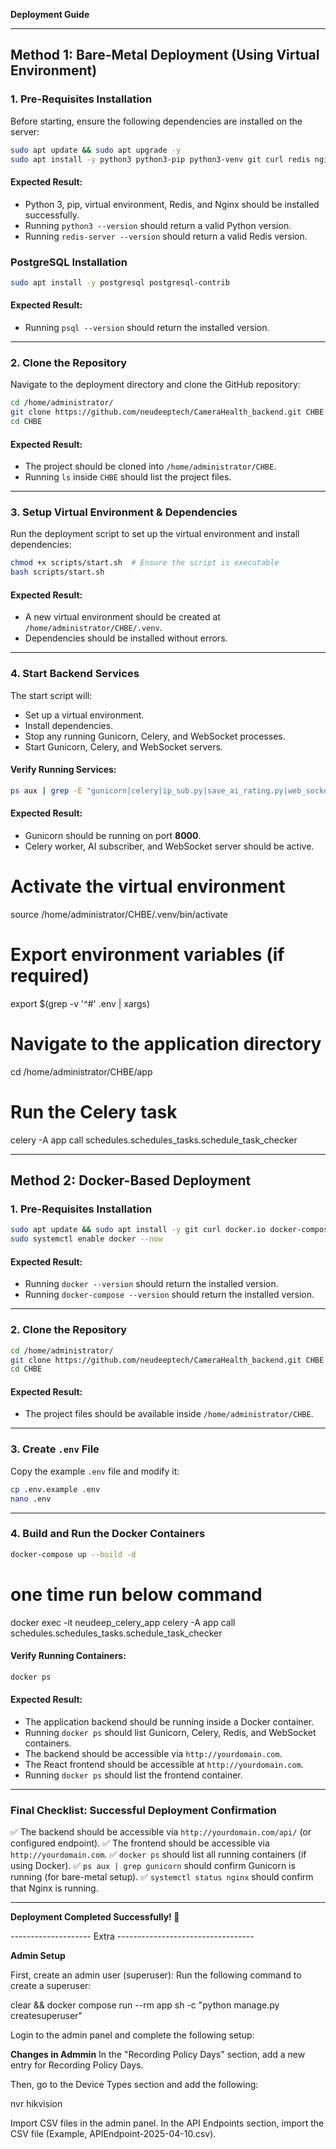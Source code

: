 **Deployment Guide**

---

## **Method 1: Bare-Metal Deployment (Using Virtual Environment)**

### **1. Pre-Requisites Installation**
Before starting, ensure the following dependencies are installed on the server:

```sh
sudo apt update && sudo apt upgrade -y
sudo apt install -y python3 python3-pip python3-venv git curl redis nginx awscli
```

#### **Expected Result:**
- Python 3, pip, virtual environment, Redis, and Nginx should be installed successfully.
- Running `python3 --version` should return a valid Python version.
- Running `redis-server --version` should return a valid Redis version.

### **PostgreSQL Installation**
```sh
sudo apt install -y postgresql postgresql-contrib
```

#### **Expected Result:**
- Running `psql --version` should return the installed version.

---

### **2. Clone the Repository**
Navigate to the deployment directory and clone the GitHub repository:

```sh
cd /home/administrator/
git clone https://github.com/neudeeptech/CameraHealth_backend.git CHBE
cd CHBE
```

#### **Expected Result:**
- The project should be cloned into `/home/administrator/CHBE`.
- Running `ls` inside `CHBE` should list the project files.

---

### **3. Setup Virtual Environment & Dependencies**
Run the deployment script to set up the virtual environment and install dependencies:

```sh
chmod +x scripts/start.sh  # Ensure the script is executable
bash scripts/start.sh
```

#### **Expected Result:**
- A new virtual environment should be created at `/home/administrator/CHBE/.venv`.
- Dependencies should be installed without errors.

---

### **4. Start Backend Services**
The start script will:
- Set up a virtual environment.
- Install dependencies.
- Stop any running Gunicorn, Celery, and WebSocket processes.
- Start Gunicorn, Celery, and WebSocket servers.

#### **Verify Running Services:**
```sh
ps aux | grep -E "gunicorn|celery|ip_sub.py|save_ai_rating.py|web_socket_server.py"
```

#### **Expected Result:**
- Gunicorn should be running on port **8000**.
- Celery worker, AI subscriber, and WebSocket server should be active.


# Activate the virtual environment
source /home/administrator/CHBE/.venv/bin/activate  

# Export environment variables (if required)
export $(grep -v '^#' .env | xargs)

# Navigate to the application directory
cd /home/administrator/CHBE/app  

# Run the Celery task
celery -A app call schedules.schedules_tasks.schedule_task_checker  


---


## **Method 2: Docker-Based Deployment**

### **1. Pre-Requisites Installation**
```sh
sudo apt update && sudo apt install -y git curl docker.io docker-compose
sudo systemctl enable docker --now
```

#### **Expected Result:**
- Running `docker --version` should return the installed version.
- Running `docker-compose --version` should return the installed version.

---

### **2. Clone the Repository**
```sh
cd /home/administrator/
git clone https://github.com/neudeeptech/CameraHealth_backend.git CHBE
cd CHBE
```

#### **Expected Result:**
- The project files should be available inside `/home/administrator/CHBE`.

---

### **3. Create `.env` File**
Copy the example `.env` file and modify it:
```sh
cp .env.example .env
nano .env
```

---

### **4. Build and Run the Docker Containers**
```sh
docker-compose up --build -d
```

# one time run below command 
docker exec -it neudeep_celery_app celery -A app call schedules.schedules_tasks.schedule_task_checker


#### **Verify Running Containers:**
```sh
docker ps
```

#### **Expected Result:**
- The application backend should be running inside a Docker container.
- Running `docker ps` should list Gunicorn, Celery, Redis, and WebSocket containers.
- The backend should be accessible via `http://yourdomain.com`.
- The React frontend should be accessible at `http://yourdomain.com`.
- Running `docker ps` should list the frontend container.

---

### **Final Checklist: Successful Deployment Confirmation**
✅ The backend should be accessible via `http://yourdomain.com/api/` (or configured endpoint).
✅ The frontend should be accessible via `http://yourdomain.com`.
✅ `docker ps` should list all running containers (if using Docker).
✅ `ps aux | grep gunicorn` should confirm Gunicorn is running (for bare-metal setup).
✅ `systemctl status nginx` should confirm that Nginx is running.

---

**Deployment Completed Successfully! 🎉**

-------------------- Extra ----------------------------------

**Admin Setup**

First, create an admin user (superuser):
Run the following command to create a superuser:

clear && docker compose run --rm app sh -c "python manage.py createsuperuser"


Login to the admin panel and complete the following setup:

**Changes in Admmin**
In the "Recording Policy Days" section, add a new entry for Recording Policy Days.

Then, go to the Device Types section and add the following:

nvr
hikvision


Import CSV files in the admin panel.
In the API Endpoints section, import the CSV file (Example, APIEndpoint-2025-04-10.csv).


